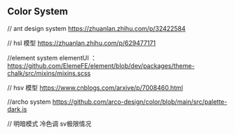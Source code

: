 ## Color System 

// ant design system 
https://zhuanlan.zhihu.com/p/32422584

// hsl 模型
https://zhuanlan.zhihu.com/p/629477171

//element system 
elementUI ： https://github.com/ElemeFE/element/blob/dev/packages/theme-chalk/src/mixins/mixins.scss

// hsv 模型
https://www.cnblogs.com/arxive/p/7008460.html

//archo system
https://github.com/arco-design/color/blob/main/src/palette-dark.js
 
// 明暗模式 冷色调 sv极限情况